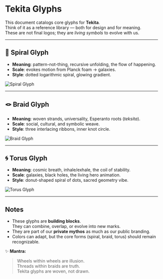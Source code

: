 # Tekita Glyphs

This document catalogs core glyphs for **Tekita**.  
Think of it as a reference library — both for design and for meaning.  
These are not final logos; they are *living symbols* to evolve with us.

---

## 🌌 Spiral Glyph
- **Meaning**: pattern-not-thing, recursive unfolding, the flow of happening.
- **Scale**: evokes motion from Planck foam → galaxies.
- **Style**: dotted logarithmic spiral, glowing gradient.

![Spiral Glyph](./tekita_glyph_spiral.svg)

---

## 🪢 Braid Glyph
- **Meaning**: woven strands, universality, Esperanto roots (*teksita*).
- **Scale**: social, cultural, and symbolic weave.
- **Style**: three interlacing ribbons, inner knot circle.

![Braid Glyph](./tekita_glyph_braid.svg)

---

## 🌀 Torus Glyph
- **Meaning**: cosmic breath, inhale/exhale, the coil of stability.
- **Scale**: galaxies, black holes, the living hero animation.
- **Style**: donut-shaped spiral of dots, sacred geometry vibe.

![Torus Glyph](./tekita_glyph_torus.svg)

---

## Notes
- These glyphs are **building blocks**.  
  They can combine, overlap, or evolve into new marks.  
- They are part of our **private mythos** as much as our public branding.  
- Colors can adapt, but the core forms (spiral, braid, torus) should remain recognizable.  

✨ **Mantra:**  
> Wheels within wheels are illusion.  
> Threads within braids are truth.  
> Tekita glyphs are woven, not drawn.
